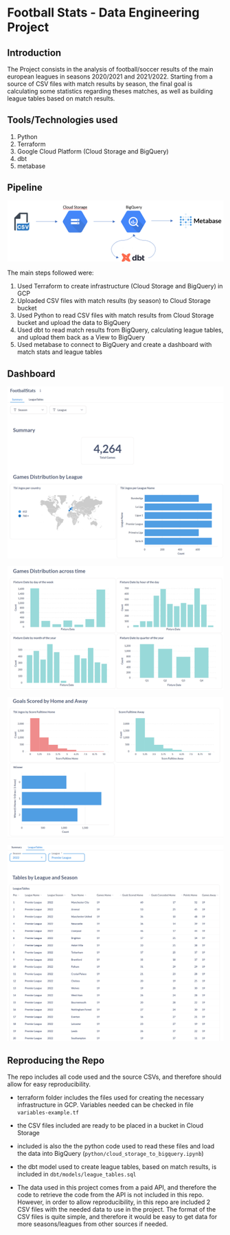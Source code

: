 # Football Stats - Data Engineering Project


## Introduction
The Project consists in the analysis of football/soccer results of the main european leagues in seasons 2020/2021 and 2021/2022.
Starting from a source of CSV files with match results by season, the final goal is calculating some statistics regarding theses matches, as well as building league tables based on match results.



## Tools/Technologies used

1. Python
2. Terraform
3. Google Cloud Platform (Cloud Storage and BigQuery)
4. dbt
5. metabase


## Pipeline

![alt text](images/image-1.png)

The main steps followed were:
1. Used Terraform to create infrastructure (Cloud Storage and BigQuery) in GCP
2. Uploaded CSV files with match results (by season) to Cloud Storage bucket
3. Used Python to read CSV files with match results from Cloud Storage bucket and upload the data to BigQuery
4. Used dbt to read match results from BigQuery, calculating league tables, and upload them back as a View to BigQuery
5. Used metabase to connect to BigQuery and create a dashboard with match stats and league tables


## Dashboard

![alt text](images/image-2.png)

![alt text](images/image-3.png)

![alt text](images/image-4.png)

![alt text](images/image-5.png)


## Reproducing the Repo
The repo includes all code used and the source CSVs, and therefore should allow for easy reproducibility.
- terraform folder includes the files used for creating the necessary infrastructure in GCP. Variables needed can be checked in file ``variables-example.tf``
- the CSV files included are ready to be placed in a bucket in Cloud Storage
- included is also the the python code used to read these files and load the data into BigQuery (``python/cloud_storage_to_bigquery.ipynb``)
- the dbt model used to create league tables, based on match results, is included in ``dbt/models/league_tables.sql``


- The data used in this project comes from a paid API, and therefore the code to retrieve the code from the API is not included in this repo. However, in order to allow reproducibility, in this repo are included 2 CSV files with the needed data to use in the project. The format of the CSV files is quite simple, and therefore it would be easy to get data for more seasons/leagues from other sources if needed.